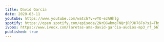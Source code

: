 ```yaml
---
title: David García
date: 2020-03-11
youtube: https://www.youtube.com/watch?v=vYO-e3A9hlg
spotify: https://open.spotify.com/episode/2NrDGwbmgFNQrjRPJH76Fo?si=TbyUVwiNTH2SP4PJj0ALyQ
ivoox: https://www.ivoox.com/laretas-ama-david-garcia-audios-mp3_rf_66707128_1.html
published: true
---
```


